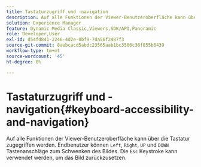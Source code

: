 ```yaml
---
title: Tastaturzugriff und -navigation
description: Auf alle Funktionen der Viewer-Benutzeroberfläche kann über die Tastatur zugegriffen werden.
solution: Experience Manager
feature: Dynamic Media Classic,Viewers,SDK/API,Panoramic
role: Developer,User
exl-id: d54fd841-2246-4d2e-8bf9-7da56f2487f3
source-git-commit: 8aebcacd5abdc23565aab1bc3506c36f055b6439
workflow-type: tm+mt
source-wordcount: '45'
ht-degree: 0%

---
```


# Tastaturzugriff und -navigation{#keyboard-accessibility-and-navigation}

Auf alle Funktionen der Viewer-Benutzeroberfläche kann über die Tastatur zugegriffen werden.
Endbenutzer können `Left`, `Right`, `UP` und `DOWN` Tastenanschläge zum Schwenken des Bildes.
Die `Esc` Keystroke kann verwendet werden, um das Bild zurückzusetzen.

